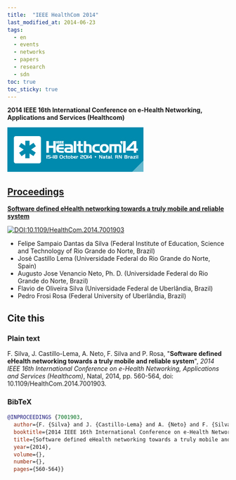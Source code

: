 ```yaml
---
title:  "IEEE HealthCom 2014"
last_modified_at: 2014-06-23
tags:
  - en
  - events
  - networks
  - papers
  - research
  - sdn
toc: true
toc_sticky: true
---
```


**2014 IEEE 16th International Conference on e-Health Networking, Applications and Services (Healthcom)**

[![](/assets/images/posts/2014-10-15-healthcom14.jpg)](https://healthcom2014.ieee-healthcom.org/)

## [Proceedings](https://ieeexplore.ieee.org/xpl/conhome/6992842/proceeding)

[**Software defined eHealth networking towards a truly mobile and reliable system**](https://ieeexplore.ieee.org/document/7001903)

[![DOI:10.1109/HealthCom.2014.7001903](https://zenodo.org/badge/DOI/10.1109/HealthCom.2014.7001903.svg)](https://doi.org/10.1109/HealthCom.2014.7001903)

 - Felipe Sampaio Dantas da Silva (Federal Institute of Education, Science and Technology of Rio Grande do Norte, Brazil)
 - José Castillo Lema (Universidade Federal do Rio Grande do Norte, Spain)
 - Augusto Jose Venancio Neto, Ph. D. (Universidade Federal do Rio Grande do Norte, Brazil)
 - Flavio de Oliveira Silva (Universidade Federal de Uberlândia, Brazil)
 - Pedro Frosi Rosa (Federal University of Uberlândia, Brazil)

## Cite this

### Plain text

F. Silva, J. Castillo-Lema, A. Neto, F. Silva and P. Rosa, "**Software defined eHealth networking towards a truly mobile and reliable system**", *2014 IEEE 16th International Conference on e-Health Networking, Applications and Services (Healthcom)*, Natal, 2014, pp. 560-564, doi: 10.1109/HealthCom.2014.7001903.

### BibTeX

```bibtex
@INPROCEEDINGS {7001903,
  author={F. {Silva} and J. {Castillo-Lema} and A. {Neto} and F. {Silva} and P. {Rosa}},
  booktitle={2014 IEEE 16th International Conference on e-Health Networking, Applications and Services (Healthcom)},
  title={Software defined eHealth networking towards a truly mobile and reliable system},
  year={2014},
  volume={},
  number={},
  pages={560-564}}
```

